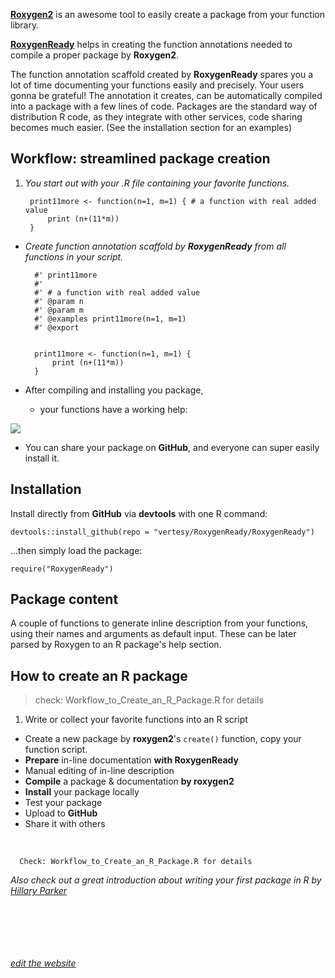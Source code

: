 <!--# RoxygenReady
Prepare your R function library to be compiled into an R package by Roxygen-->
<!--      site under construction-->

[**Roxygen2**](https://cran.r-project.org/web/packages/roxygen2/index.html) is an awesome tool to easily create a package from your function library. 

[**RoxygenReady**](https://github.com/vertesy/RoxygenReady) helps in creating the function annotations needed to compile a proper package by **Roxygen2**.

The function annotation scaffold created by **RoxygenReady** spares you a lot of time documenting your functions easily and precisely. Your users gonna be grateful! The annotation it creates, can be automatically compiled into a package with a few lines of code. Packages are the standard way of distribution R code, as they integrate with other services, code sharing becomes much easier. (See the installation section for an examples)

## Workflow: streamlined package creation

1. *You start out with your .R file containing your favorite functions.*

 		print11more <- function(n=1, m=1) { # a function with real added value
			print (n+(11*m))
		}

- *Create function annotation scaffold by* ***RoxygenReady*** *from all functions in your script.*

		#' print11more
		#'
		#' # a function with real added value
		#' @param n
		#' @param m
		#' @examples print11more(n=1, m=1)
		#' @export


		print11more <- function(n=1, m=1) {
			print (n+(11*m))
		}


- After compiling and installing you package,
	- your functions have a working help:

![](https://raw.githubusercontent.com/vertesy/RoxygenReady/master/Images/03.b.Final.png)


- You can share your package on **GitHub**, and everyone can super easily install it.
	


## Installation

Install directly from **GitHub** via **devtools** with one R command:

<!--    devtools::install_github(repo = "vertesy/RoxygenReady/", subdir = "RoxygenReady")-->
    devtools::install_github(repo = "vertesy/RoxygenReady/RoxygenReady")
    
...then simply load the package:

    require("RoxygenReady")


## Package content

A couple of functions to generate inline description from your functions, using their names and arguments as default input. These can be later parsed by Roxygen to an R package's help section.


## How to create an R package
> check: Workflow_to_Create_an_R_Package.R for details

1. Write or collect your favorite functions into an R script 
-  Create a new package by **roxygen2**'s `create()` function, copy your function script.
- **Prepare** in-line documentation **with RoxygenReady**
- Manual editing of in-line description
- **Compile** a package & documentation **by roxygen2**
- **Install** your package locally
- Test your package
- Upload to **GitHub**
- Share it with others

<br>

      Check: Workflow_to_Create_an_R_Package.R for details

*Also check out a great introduction about writing your first package in R by [Hillary Parker](http://hilaryparker.com/2014/04/29/writing-an-r-package-from-scratch/)*


 <br/> <br/> <br/> <br/> <br/>
[*edit the website*](https://github.com/vertesy/RoxygenReady/generated_pages/new)